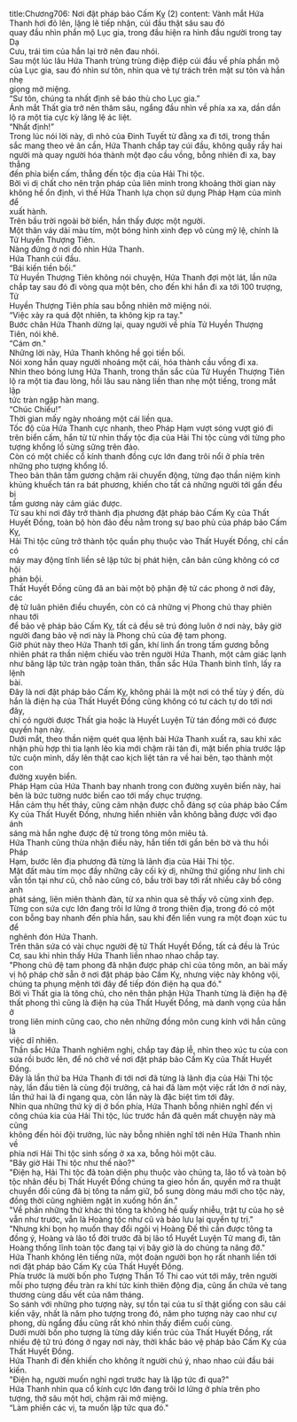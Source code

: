 title:Chương706: Nơi đặt pháp bảo Cấm Kỵ (2)
content:
Vành mắt Hứa Thanh hơi đỏ lên, lặng lẽ tiếp nhận, cúi đầu thật sâu sau đó<br>quay đầu nhìn phần mộ Lục gia, trong đầu hiện ra hình đầu người trong tay Dạ<br>Cưu, trái tim của hắn lại trở nên đau nhói.<br>Sau một lúc lâu Hứa Thanh trùng trùng điệp điệp cúi đầu về phía phần mộ<br>của Lục gia, sau đó nhìn sư tôn, nhìn qua vẻ tự trách trên mặt sư tôn và hắn nhẹ<br>giọng mở miệng.<br>“Sư tôn, chúng ta nhất định sẽ báo thù cho Lục gia.”<br>Ánh mắt Thất gia trở nên thâm sâu, ngẩng đầu nhìn về phía xa xa, dần dần<br>lộ ra một tia cực kỳ lăng lệ ác liệt.<br>“Nhất định!”<br>Trong lúc nói lời này, dì nhỏ của Đinh Tuyết từ đằng xa đi tới, trong thần<br>sắc mang theo vẻ ân cần, Hứa Thanh chắp tay cúi đầu, không quấy rầy hai<br>người mà quay người hóa thành một đạo cầu vồng, bỗng nhiên đi xa, bay thẳng<br>đến phía biển cấm, thẳng đến tộc địa của Hải Thi tộc.<br>Bởi vì dị chất cho nên trận pháp của liên minh trong khoảng thời gian này<br>không hề ổn định, vì thế Hứa Thanh lựa chọn sử dụng Pháp Hạm của mình để<br>xuất hành.<br>Trên bầu trời ngoài bờ biển, hắn thấy được một người.<br>Một thân váy dài màu tím, một bóng hình xinh đẹp vô cùng mỹ lệ, chính là<br>Tử Huyền Thượng Tiên.<br>Nàng đứng ở nơi đó nhìn Hứa Thanh.<br>Hứa Thanh cúi đầu.<br>“Bái kiến tiền bối.”<br>Tử Huyền Thượng Tiên không nói chuyện, Hứa Thanh đợi một lát, lần nữa<br>chắp tay sau đó đi vòng qua một bên, cho đến khi hắn đi xa tới 100 trượng, Tử<br>Huyền Thượng Tiên phía sau bỗng nhiên mở miệng nói.<br>“Việc xảy ra quá đột nhiên, ta không kịp ra tay."<br>Bước chân Hứa Thanh dừng lại, quay người về phía Tử Huyền Thượng<br>Tiên, nói khẽ.<br>“Cám ơn."<br>Những lời này, Hứa Thanh không hề gọi tiền bối.<br>Nói xong hắn quay người nhoáng một cái, hóa thành cầu vồng đi xa.<br>Nhìn theo bóng lưng Hứa Thanh, trong thần sắc của Tử Huyền Thượng Tiên<br>lộ ra một tia đau lòng, hồi lâu sau nàng liền than nhẹ một tiếng, trong mắt lập<br>tức tràn ngập hàn mang.<br>“Chúc Chiếu!”<br>Thời gian mấy ngày nhoáng một cái liền qua.<br>Tốc độ của Hứa Thanh cực nhanh, theo Pháp Hạm vượt sóng vượt gió đi<br>trên biển cấm, hắn từ từ nhìn thấy tộc địa của Hải Thi tộc cùng với từng pho<br>tượng khổng lồ sừng sững trên đảo.<br>Còn có một chiếc cổ kính thanh đồng cực lớn đang trôi nổi ở phía trên<br>những pho tượng khổng lồ.<br>Theo bản thân tấm gương chậm rãi chuyển động, từng đạo thần niệm kinh<br>khủng khuếch tán ra bát phương, khiến cho tất cả những người tới gần đều bị<br>tấm gương này cảm giác được.<br>Từ sau khi nơi đây trở thành địa phương đặt pháp bảo Cấm Kỵ của Thất<br>Huyết Đồng, toàn bộ hòn đảo đều nằm trong sự bao phủ của pháp bảo Cấm Kỵ,<br>Hải Thi tộc cũng trở thành tộc quần phụ thuộc vào Thất Huyết Đồng, chỉ cần có<br>mảy may động tĩnh liền sẽ lập tức bị phát hiện, căn bản cũng không có cơ hội<br>phản bội.<br>Thất Huyết Đồng cũng đã an bài một bộ phận đệ tử các phong ở nơi đây, các<br>đệ tử luân phiên điều chuyển, còn có cả những vị Phong chủ thay phiên nhau tới<br>để bảo vệ pháp bảo Cấm Kỵ, tất cả đều sẽ trú đóng luôn ở nơi này, bây giờ<br>người đang bảo vệ nơi này là Phong chủ của đệ tam phong.<br>Giờ phút này theo Hứa Thanh tới gần, khí linh ẩn trong tấm gương bỗng<br>nhiên phát ra thần niệm chiếu vào trên người Hứa Thanh, một cảm giác lạnh<br>như băng lập tức tràn ngập toàn thân, thần sắc Hứa Thanh bình tĩnh, lấy ra lệnh<br>bài.<br>Đây là nơi đặt pháp bảo Cấm Kỵ, không phải là một nơi có thể tùy ý đến, dù<br>hắn là điện hạ của Thất Huyết Đồng cũng không có tư cách tự do tới nơi đây,<br>chỉ có người được Thất gia hoặc là Huyết Luyện Tử tán đồng mới có được<br>quyền hạn này.<br>Dưới mắt, theo thần niệm quét qua lệnh bài Hứa Thanh xuất ra, sau khi xác<br>nhận phù hợp thì tia lạnh lẽo kia mới chậm rãi tản đi, mặt biển phía trước lập<br>tức cuộn mình, dấy lên thật cao kịch liệt tản ra về hai bên, tạo thành một con<br>đường xuyên biển.<br>Pháp Hạm của Hứa Thanh bay nhanh trong con đường xuyên biển này, hai<br>bên là bức tường nước biển cao tới mấy chục trượng.<br>Hắn cảm thụ hết thảy, cũng cảm nhận được chỗ đáng sợ của pháp bảo Cấm<br>Kỵ của Thất Huyết Đồng, nhưng hiển nhiên vẫn không bằng được với đạo ánh<br>sáng mà hắn nghe được đệ tử trong tông môn miêu tả.<br>Hứa Thanh cũng thừa nhận điều này, hắn tiến tới gần bên bờ và thu hồi Pháp<br>Hạm, bước lên địa phương đã từng là lãnh địa của Hải Thi tộc.<br>Mặt đất màu tím mọc đầy những cây cối kỳ dị, những thứ giống như linh chi<br>vẫn tồn tại như cũ, chỗ nào cũng có, bầu trời bay tới rất nhiều cây bồ công anh<br>phát sáng, liên miên thành đàn, từ xa nhìn qua sẽ thấy vô cùng xinh đẹp.<br>Từng con sứa cực lớn đang trôi lơ lửng ở trong thiên địa, trong đó có một<br>con bỗng bay nhanh đến phía hắn, sau khi đến liền vung ra một đoạn xúc tu để<br>nghênh đón Hứa Thanh.<br>Trên thân sứa có vài chục người đệ tử Thất Huyết Đồng, tất cả đều là Trúc<br>Cơ, sau khi nhìn thấy Hứa Thanh liền nhao nhao chắp tay.<br>"Phong chủ đệ tam phong đã nhận được pháp chỉ của tông môn, an bài mấy<br>vị hộ pháp chờ sẵn ở nơi đặt pháp bảo Cấm Kỵ, nhưng việc này không vội,<br>chúng ta phụng mệnh tới đây để tiếp đón điện hạ qua đó."<br>Bởi vì Thất gia là tông chủ, cho nên thân phận Hứa Thanh từng là điện hạ đệ<br>thất phong thì cũng là điện hạ của Thất Huyết Đồng, mà danh vọng của hắn ở<br>trong liên minh cũng cao, cho nên những đồng môn cung kính với hắn cũng là<br>việc dĩ nhiên.<br>Thần sắc Hứa Thanh nghiêm nghị, chắp tay đáp lễ, nhìn theo xúc tu của con<br>sứa rồi bước lên, để nó chở về nơi đặt pháp bảo Cấm Kỵ của Thất Huyết Đồng.<br>Đây là lần thứ ba Hứa Thanh đi tới nơi đã từng là lãnh địa của Hải Thi tộc<br>này, lần đầu tiên là cùng đội trưởng, cả hai đã làm một việc rất lớn ở nơi này,<br>lần thứ hai là đi ngang qua, còn lần này là đặc biệt tìm tới đây.<br>Nhìn qua những thứ kỳ dị ở bốn phía, Hứa Thanh bỗng nhiên nghĩ đến vị<br>công chúa kia của Hải Thi tộc, lúc trước hắn đã quên mất chuyện này mà cũng<br>không đến hỏi đội trưởng, lúc này bỗng nhiên nghĩ tới nên Hứa Thanh nhìn về<br>phía nơi Hải Thi tộc sinh sống ở xa xa, bỗng hỏi một câu.<br>"Bây giờ Hải Thi tộc như thế nào?"<br>"Điện hạ, Hải Thi tộc đã toàn diện phụ thuộc vào chúng ta, lão tổ và toàn bộ<br>tộc nhân đều bị Thất Huyết Đồng chúng ta gieo hồn ấn, quyền mở ra thuật<br>chuyển đổi cũng đã bị tông ta nắm giữ, bổ sung dòng máu mới cho tộc này,<br>đồng thời cũng nghiêm ngặt in xuống hồn ấn."<br>"Về phần những thứ khác thì tông ta không hề quấy nhiễu, trật tự của họ sẽ<br>vẫn như trước, vẫn là Hoàng tộc như cũ và bảo lưu lại quyền tự trị."<br>"Nhưng khi bọn họ muốn thay đổi ngôi vị Hoàng Đế thì cần được tông ta<br>đồng ý, Hoàng và lão tổ đời trước đã bị lão tổ Huyết Luyện Tử mang đi, tân<br>Hoàng thống lĩnh toàn tộc đang tại vị bây giờ là do chúng ta nâng đỡ."<br>Hứa Thanh không lên tiếng nữa, một đoàn người bọn họ rất nhanh liền tới<br>nơi đặt pháp bảo Cấm Kỵ của Thất Huyết Đồng.<br>Phía trước là mười bốn pho Tượng Thần Tổ Thi cao vút tới mây, trên người<br>mỗi pho tượng đều tràn ra khí tức kinh thiên động địa, cũng ẩn chứa vẻ tang<br>thương cùng dấu vết của năm tháng.<br>So sánh với những pho tượng này, sự tồn tại của tu sĩ thật giống con sâu cái<br>kiến vậy, nhất là năm pho tượng trong đó, năm pho tượng này cao như cự<br>phong, dù ngẩng đầu cũng rất khó nhìn thấy điểm cuối cùng.<br>Dưới mười bốn pho tượng là từng dãy kiến trúc của Thất Huyết Đồng, rất<br>nhiều đệ tử trú đóng ở ngay nơi này, thời khắc bảo vệ pháp bảo Cấm Kỵ của<br>Thất Huyết Đồng.<br>Hứa Thanh đi đến khiến cho không ít người chú ý, nhao nhao cúi đầu bái<br>kiến.<br>"Điện hạ, người muốn nghỉ ngơi trước hay là lập tức đi qua?"<br>Hứa Thanh nhìn qua cổ kính cực lớn đang trôi lơ lửng ở phía trên pho<br>tượng, thở sâu một hơi, chậm rãi mở miệng.<br>“Làm phiền các vị, ta muốn lập tức qua đó."